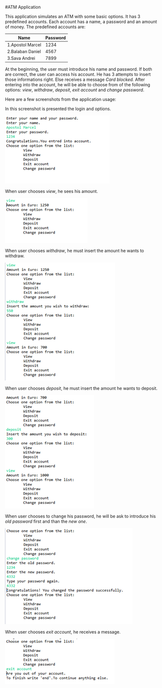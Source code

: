 #ATM Application

This application simulates an ATM with some basic options.
It has 3 predefined accounts. Each account has a name, a password and an amount of money.
The predefined accounts are:

   Name    |     Password
  -------- | ------------
  1.Apostol Marcel | 1234
  2.Balaban Daniel | 4567
  3.Sava Andrei    | 7899
 
At the beginning, the user must introduce his name and password. If both are correct, the user can access his account.
He has 3 attempts to insert those informations right. Else receives a message _Card blocked._
After entering into the account, he will be able to choose from of the following options: _view_, _withdraw_, _deposit_, _exit account_ and _change password_.

Here are a few screenshots from the application usage:

In this screenshot is presented the login and options.

  ![](/images/image1.png)

 When user chooses _view_, he sees his amount.
 
  ![image2](/images/image2.png)
 
 When user chooses _withdraw_, he must insert the amount he wants to withdraw.
 
  ![image3](/images/image3.png)
 
 When user chooses _deposit_, he must insert the amount he wants to deposit.
 
  ![image4](/images/image4.png)
 
 When user chooses to change his password, he will be ask to introduce his _old password_ first and than the _new one_.
 
  ![image5](/images/image5.png)
 
 When user chooses _exit account_, he receives a message.
 
  ![image6](/images/image6.png)
 
 
 
 
